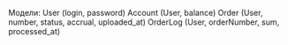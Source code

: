 Модели:
	User (login, password)
	Account (User, balance)
	Order (User, number, status, accrual, uploaded_at)
	OrderLog (User, orderNumber, sum, processed_at)